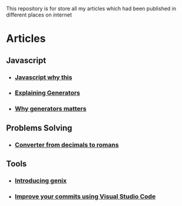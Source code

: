 This repository is for store all my articles which had been published in different places on internet

# Articles

## Javascript

- ### [Javascript why this](https://github.com/omenlog/articles/blob/master/javascript-why-this/index.md)
- ### [Explaining Generators](https://github.com/omenlog/articles/blob/master/explaining-generators/index.md)
- ### [Why generators matters](https://github.com/omenlog/articles/blob/master/why-generators-matters/index.md)

## Problems Solving

- ### [Converter from decimals to romans](https://github.com/omenlog/articles/blob/master/from-decimals-to-romans-a-functional-way/index.md)

## Tools

- ### [Introducing genix](https://github.com/omenlog/articles/blob/master/introducing-genix/index.md)
- ### [Improve your commits using Visual Studio Code](https://github.com/omenlog/articles/blob/master/improve-your-commits-with-vscode/index.md)
